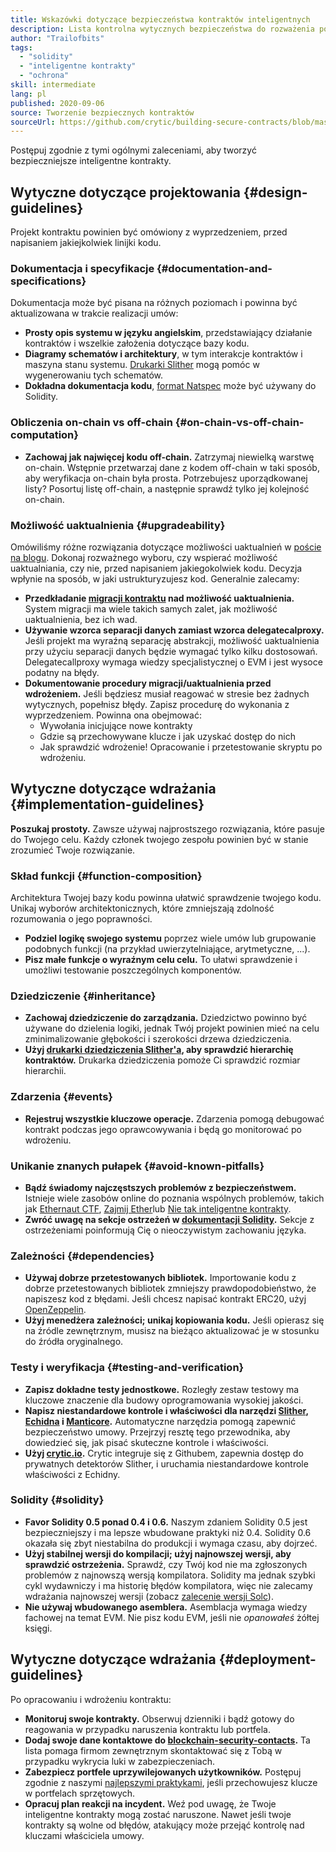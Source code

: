```yaml
---
title: Wskazówki dotyczące bezpieczeństwa kontraktów inteligentnych
description: Lista kontrolna wytycznych bezpieczeństwa do rozważenia podczas tworzenia aplikacji zdecentralizowanych
author: "Trailofbits"
tags:
  - "solidity"
  - "inteligentne kontrakty"
  - "ochrona"
skill: intermediate
lang: pl
published: 2020-09-06
source: Tworzenie bezpiecznych kontraktów
sourceUrl: https://github.com/crytic/building-secure-contracts/blob/master/development-guidelines/guidelines.md
---
```


Postępuj zgodnie z tymi ogólnymi zaleceniami, aby tworzyć bezpieczniejsze inteligentne kontrakty.

## Wytyczne dotyczące projektowania {#design-guidelines}

Projekt kontraktu powinien być omówiony z wyprzedzeniem, przed napisaniem jakiejkolwiek linijki kodu.

### Dokumentacja i specyfikacje {#documentation-and-specifications}

Dokumentacja może być pisana na różnych poziomach i powinna być aktualizowana w trakcie realizacji umów:

- **Prosty opis systemu w języku angielskim**, przedstawiający działanie kontraktów i wszelkie założenia dotyczące bazy kodu.
- **Diagramy schematów i architektury**, w tym interakcje kontraktów i maszyna stanu systemu. [Drukarki Slither](https://github.com/crytic/slither/wiki/Printer-documentation) mogą pomóc w wygenerowaniu tych schematów.
- **Dokładna dokumentacja kodu**, [format Natspec](https://solidity.readthedocs.io/en/develop/natspec-format.html) może być używany do Solidity.

### Obliczenia on-chain vs off-chain {#on-chain-vs-off-chain-computation}

- **Zachowaj jak najwięcej kodu off-chain.** Zatrzymaj niewielką warstwę on-chain. Wstępnie przetwarzaj dane z kodem off-chain w taki sposób, aby weryfikacja on-chain była prosta. Potrzebujesz uporządkowanej listy? Posortuj listę off-chain, a następnie sprawdź tylko jej kolejność on-chain.

### Możliwość uaktualnienia {#upgradeability}

Omówiliśmy różne rozwiązania dotyczące możliwości uaktualnień w [poście na blogu](https://blog.trailofbits.com/2018/09/05/contract-upgrade-anti-patterns/). Dokonaj rozważnego wyboru, czy wspierać możliwość uaktualniania, czy nie, przed napisaniem jakiegokolwiek kodu. Decyzja wpłynie na sposób, w jaki ustrukturyzujesz kod. Generalnie zalecamy:

- **Przedkładanie [migracji kontraktu](https://blog.trailofbits.com/2018/10/29/how-contract-migration-works/) nad możliwość uaktualnienia.** System migracji ma wiele takich samych zalet, jak możliwość uaktualnienia, bez ich wad.
- **Używanie wzorca separacji danych zamiast wzorca delegatecalproxy.** Jeśli projekt ma wyraźną separację abstrakcji, możliwość uaktualnienia przy użyciu separacji danych będzie wymagać tylko kilku dostosowań. Delegatecallproxy wymaga wiedzy specjalistycznej o EVM i jest wysoce podatny na błędy.
- **Dokumentowanie procedury migracji/uaktualnienia przed wdrożeniem.** Jeśli będziesz musiał reagować w stresie bez żadnych wytycznych, popełnisz błędy. Zapisz procedurę do wykonania z wyprzedzeniem. Powinna ona obejmować:
  - Wywołania inicjujące nowe kontrakty
  - Gdzie są przechowywane klucze i jak uzyskać dostęp do nich
  - Jak sprawdzić wdrożenie! Opracowanie i przetestowanie skryptu po wdrożeniu.

## Wytyczne dotyczące wdrażania {#implementation-guidelines}

**Poszukaj prostoty.** Zawsze używaj najprostszego rozwiązania, które pasuje do Twojego celu. Każdy członek twojego zespołu powinien być w stanie zrozumieć Twoje rozwiązanie.

### Skład funkcji {#function-composition}

Architektura Twojej bazy kodu powinna ułatwić sprawdzenie twojego kodu. Unikaj wyborów architektonicznych, które zmniejszają zdolność rozumowania o jego poprawności.

- **Podziel logikę swojego systemu** poprzez wiele umów lub grupowanie podobnych funkcji (na przykład uwierzytelniające, arytmetyczne, ...).
- **Pisz małe funkcje o wyraźnym celu celu.** To ułatwi sprawdzenie i umożliwi testowanie poszczególnych komponentów.

### Dziedziczenie {#inheritance}

- **Zachowaj dziedziczenie do zarządzania.** Dziedzictwo powinno być używane do dzielenia logiki, jednak Twój projekt powinien mieć na celu zminimalizowanie głębokości i szerokości drzewa dziedziczenia.
- **Użyj [drukarki dziedziczenia Slither'a](https://github.com/crytic/slither/wiki/Printer-documentation#inheritance-graph), aby sprawdzić hierarchię kontraktów.** Drukarka dziedziczenia pomoże Ci sprawdzić rozmiar hierarchii.

### Zdarzenia {#events}

- **Rejestruj wszystkie kluczowe operacje.** Zdarzenia pomogą debugować kontrakt podczas jego oprawcowywania i będą go monitorować po wdrożeniu.

### Unikanie znanych pułapek {#avoid-known-pitfalls}

- **Bądź świadomy najczęstszych problemów z bezpieczeństwem.** Istnieje wiele zasobów online do poznania wspólnych problemów, takich jak [Ethernaut CTF](https://ethernaut.openzeppelin.com/), [Zajmij Ether](https://capturetheether.com/)lub [Nie tak inteligentne kontrakty](https://github.com/crytic/not-so-smart-contracts/).
- **Zwróć uwagę na sekcje ostrzeżeń w [dokumentacji Solidity](https://solidity.readthedocs.io/en/latest/).** Sekcje z ostrzeżeniami poinformują Cię o nieoczywistym zachowaniu języka.

### Zależności {#dependencies}

- **Używaj dobrze przetestowanych bibliotek.** Importowanie kodu z dobrze przetestowanych bibliotek zmniejszy prawdopodobieństwo, że napiszesz kod z błędami. Jeśli chcesz napisać kontrakt ERC20, użyj [OpenZeppelin](https://github.com/OpenZeppelin/openzeppelin-contracts/tree/master/contracts/token/ERC20).
- **Użyj menedżera zależności; unikaj kopiowania kodu.** Jeśli opierasz się na źródle zewnętrznym, musisz na bieżąco aktualizować je w stosunku do źródła oryginalnego.

### Testy i weryfikacja {#testing-and-verification}

- **Zapisz dokładne testy jednostkowe.** Rozległy zestaw testowy ma kluczowe znaczenie dla budowy oprogramowania wysokiej jakości.
- **Napisz niestandardowe kontrole i właściwości dla narzędzi [Slither](https://github.com/crytic/slither), [Echidna](https://github.com/crytic/echidna) i [Manticore](https://github.com/trailofbits/manticore).** Automatyczne narzędzia pomogą zapewnić bezpieczeństwo umowy. Przejrzyj resztę tego przewodnika, aby dowiedzieć się, jak pisać skuteczne kontrole i właściwości.
- **Użyj [crytic.io](https://crytic.io/).** Crytic integruje się z Githubem, zapewnia dostęp do prywatnych detektorów Slither, i uruchamia niestandardowe kontrole właściwości z Echidny.

### Solidity {#solidity}

- **Favor Solidity 0.5 ponad 0.4 i 0.6.** Naszym zdaniem Solidity 0.5 jest bezpieczniejszy i ma lepsze wbudowane praktyki niż 0.4. Solidity 0.6 okazała się zbyt niestabilna do produkcji i wymaga czasu, aby dojrzeć.
- **Użyj stabilnej wersji do kompilacji; użyj najnowszej wersji, aby sprawdzić ostrzeżenia.** Sprawdź, czy Twój kod nie ma zgłoszonych problemów z najnowszą wersją kompilatora. Solidity ma jednak szybki cykl wydawniczy i ma historię błędów kompilatora, więc nie zalecamy wdrażania najnowszej wersji (zobacz [zalecenie wersji Solc](https://github.com/crytic/slither/wiki/Detector-Documentation#recommendation-33)).
- **Nie używaj wbudowanego asemblera.** Asemblacja wymaga wiedzy fachowej na temat EVM. Nie pisz kodu EVM, jeśli nie _opanowałeś_ żółtej księgi.

## Wytyczne dotyczące wdrażania {#deployment-guidelines}

Po opracowaniu i wdrożeniu kontraktu:

- **Monitoruj swoje kontrakty.** Obserwuj dzienniki i bądź gotowy do reagowania w przypadku naruszenia kontraktu lub portfela.
- **Dodaj swoje dane kontaktowe do [blockchain-security-contacts](https://github.com/crytic/blockchain-security-contacts).** Ta lista pomaga firmom zewnętrznym skontaktować się z Tobą w przypadku wykrycia luki w zabezpieczeniach.
- **Zabezpiecz portfele uprzywilejowanych użytkowników.** Postępuj zgodnie z naszymi [najlepszymi praktykami](https://blog.trailofbits.com/2018/11/27/10-rules-for-the-secure-use-of-cryptocurrency-hardware-wallets/), jeśli przechowujesz klucze w portfelach sprzętowych.
- **Opracuj plan reakcji na incydent.** Weź pod uwagę, że Twoje inteligentne kontrakty mogą zostać naruszone. Nawet jeśli twoje kontrakty są wolne od błędów, atakujący może przejąć kontrolę nad kluczami właściciela umowy.
